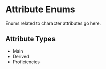 # Attribute Enums

Enums related to character attributes go here.

## Attribute Types

- Main
- Derived
- Proficiencies